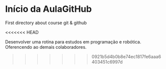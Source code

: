 # Início da AulaGitHub
 First directory about course git & github

<<<<<<< HEAD


Desenvolver uma rotina para estudos em programação e robótica. Oferencendo ao demais colaboradores. 



>>>>>>> 0921b5d4b0b8e74ec1817fe6aaa6403451c6997d


